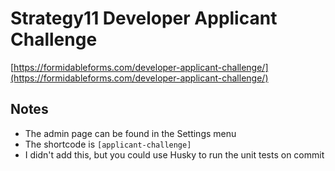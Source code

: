 # Strategy11 Developer Applicant Challenge

[https://formidableforms.com/developer-applicant-challenge/](https://formidableforms.com/developer-applicant-challenge/)

## Notes

- The admin page can be found in the Settings menu
- The shortcode is `[applicant-challenge]`
- I didn't add this, but you could use Husky to run the unit tests on commit

